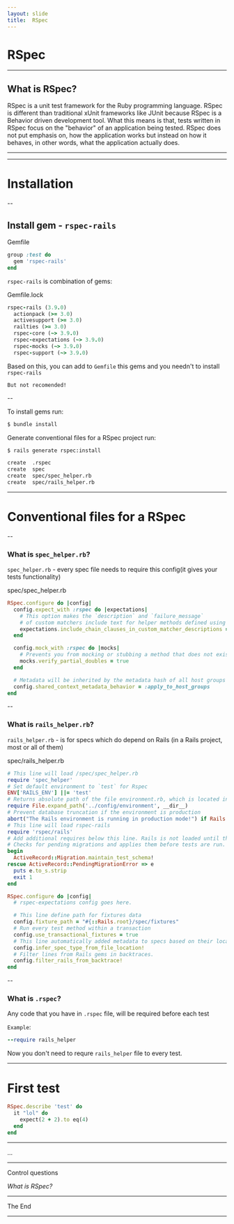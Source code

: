 ```yaml
---
layout: slide
title:  RSpec
---
```


# RSpec

---

## What is RSpec?

RSpec is a unit test framework for the Ruby programming language. RSpec is different than traditional xUnit frameworks like JUnit because RSpec is a Behavior driven development tool. What this means is that, tests written in RSpec focus on the "behavior" of an application being tested. RSpec does not put emphasis on, how the application works but instead on how it behaves, in other words, what the application actually does.

---

<!-- think may be about test types or any else -->

---

# Installation

--

## Install gem - `rspec-rails`



Gemfile <!-- .element: class="filename" -->

```ruby
group :test do
  gem 'rspec-rails'
end
```

`rspec-rails` is combination of gems:

Gemfile.lock <!-- .element: class="filename" -->

```ruby
rspec-rails (3.9.0)
  actionpack (>= 3.0)
  activesupport (>= 3.0)
  railties (>= 3.0)
  rspec-core (~> 3.9.0)
  rspec-expectations (~> 3.9.0)
  rspec-mocks (~> 3.9.0)
  rspec-support (~> 3.9.0)
```

Based on this, you can add to `Gemfile` this gems and you needn't to install `rspec-rails`


`But not recomended!`

--

To install gems run:

```bash
$ bundle install
```

Generate conventional files for a RSpec project run:

```bash
$ rails generate rspec:install

create  .rspec
create  spec
create  spec/spec_helper.rb
create  spec/rails_helper.rb
```

---

# Conventional files for a RSpec

--


### What is `spec_helper.rb`?
`spec_helper.rb` - every spec file needs to require this config(it gives your tests functionality)

spec/spec_helper.rb <!-- .element: class="filename" -->

```ruby
RSpec.configure do |config|
  config.expect_with :rspec do |expectations|
    # This option makes the `description` and `failure_message`
    # of custom matchers include text for helper methods defined using `chain`
    expectations.include_chain_clauses_in_custom_matcher_descriptions = true
  end

  config.mock_with :rspec do |mocks|
    # Prevents you from mocking or stubbing a method that does not exist on a real object.
    mocks.verify_partial_doubles = true
  end

  # Metadata will be inherited by the metadata hash of all host groups and examples.
  config.shared_context_metadata_behavior = :apply_to_host_groups
end
```

--

### What is `rails_helper.rb`?
`rails_helper.rb` - is for specs which do depend on Rails (in a Rails project, most or all of them)

spec/rails_helper.rb <!-- .element: class="filename" -->

```ruby
# This line will load /spec/spec_helper.rb
require 'spec_helper'
# Set default environment to `test` for Rspec
ENV['RAILS_ENV'] ||= 'test'
# Returns absolute path of the file environment.rb, which is located in the 'config' directory.
require File.expand_path('../config/environment', __dir__)
# Prevent database truncation if the environment is production
abort("The Rails environment is running in production mode!") if Rails.env.production?
# This line will load rspec-rails
require 'rspec/rails'
# Add additional requires below this line. Rails is not loaded until this point!
# Checks for pending migrations and applies them before tests are run.
begin
  ActiveRecord::Migration.maintain_test_schema!
rescue ActiveRecord::PendingMigrationError => e
  puts e.to_s.strip
  exit 1
end

RSpec.configure do |config|
  # rspec-expectations config goes here.

  # This line define path for fixtures data
  config.fixture_path = "#{::Rails.root}/spec/fixtures"
  # Run every test method within a transaction
  config.use_transactional_fixtures = true
  # This line automatically added metadata to specs based on their location on the filesystem.
  config.infer_spec_type_from_file_location!
  # Filter lines from Rails gems in backtraces.
  config.filter_rails_from_backtrace!
end
```

--

### What is `.rspec`?

Any code that you have in `.rspec` file, will be required before each test

`Example`:

```ruby
--require rails_helper
```

Now you don't need to requre `rails_helper` file to every test.

---

# First test

```ruby
RSpec.describe 'test' do
  it "lol" do
    expect(2 + 2).to eq(4)
  end
end
```



---


...

---

Control questions

*What is RSpec?*

---

The End

---
